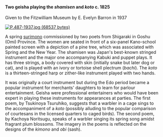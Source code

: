 #### Two geisha playing the _shamisen_ and _koto_ c.  1825  

Given to the Fitzwilliam Museum by E. Evelyn Barron in 1937

[![P.487-1937.jpg (68537 bytes)](P.487-1937.jpg)](KUN/kunp487.htm)

A spring [surimono](/themes/surimono-and-special-printing-effects) commissioned by two poets from Shigaraki in Goshu (Omi) Province. The women are seated in front of a six-panel Kano-school painted screen with a depiction of a pine tree, which was associated with Spring and the New Year. The shamisen was Japan's best-known stringed instrument and the major one accompanying Kabuki and puppet plays. It has three strings, a body covered with skin (initially snake but later dog or cat), and is played with an ivory or tortoise shell plectrum (_bachi_). The _koto_ is a thirteen-stringed harp or zither-like instrument played with two hands.

It was originally a court instrument but during the Edo period became a popular instrument for merchants' daughters to learn for parlour entertainment. Geisha were professional entertainers who would have been expert in playing these instruments for appearances at parties. The first poem, by Tsukinoya Tsuruhiko, suggests that a warbler in a cage sings to the accompaniment of a _koto_ (possibly alluding to the popular comparison of courtesans in the licensed quarters to caged birds). The second poem, by Kachoya Noritsugu, speaks of a warbler singing its spring song amidst fragrant plum blossoms. The imagery in the poems is reflected on the designs of the _kimono_ and _obi_ (sash).
